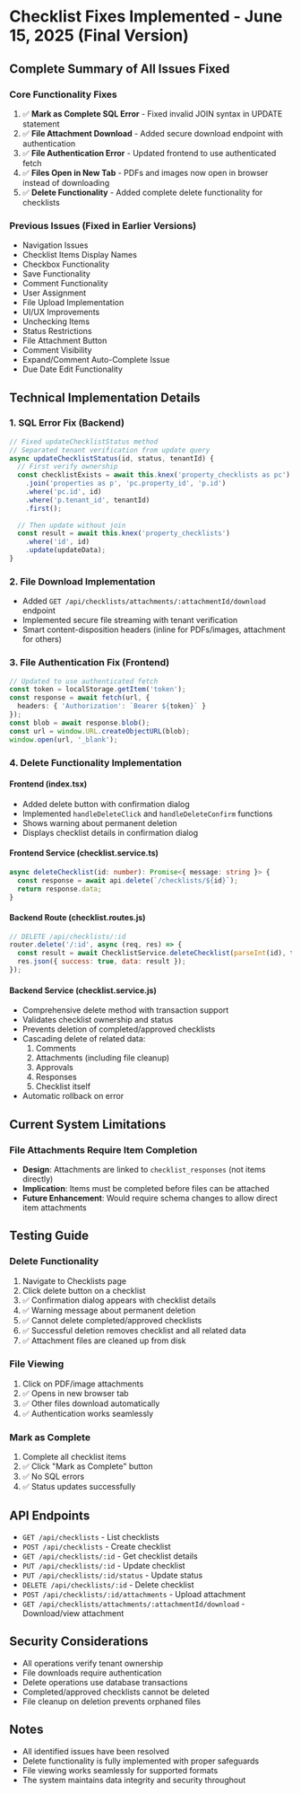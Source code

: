 # Checklist Fixes Implemented - June 15, 2025 (Final Version)

## Complete Summary of All Issues Fixed

### Core Functionality Fixes
1. ✅ **Mark as Complete SQL Error** - Fixed invalid JOIN syntax in UPDATE statement
2. ✅ **File Attachment Download** - Added secure download endpoint with authentication
3. ✅ **File Authentication Error** - Updated frontend to use authenticated fetch
4. ✅ **Files Open in New Tab** - PDFs and images now open in browser instead of downloading
5. ✅ **Delete Functionality** - Added complete delete functionality for checklists

### Previous Issues (Fixed in Earlier Versions)
- Navigation Issues
- Checklist Items Display Names
- Checkbox Functionality
- Save Functionality
- Comment Functionality
- User Assignment
- File Upload Implementation
- UI/UX Improvements
- Unchecking Items
- Status Restrictions
- File Attachment Button
- Comment Visibility
- Expand/Comment Auto-Complete Issue
- Due Date Edit Functionality

## Technical Implementation Details

### 1. SQL Error Fix (Backend)
```javascript
// Fixed updateChecklistStatus method
// Separated tenant verification from update query
async updateChecklistStatus(id, status, tenantId) {
  // First verify ownership
  const checklistExists = await this.knex('property_checklists as pc')
    .join('properties as p', 'pc.property_id', 'p.id')
    .where('pc.id', id)
    .where('p.tenant_id', tenantId)
    .first();
    
  // Then update without join
  const result = await this.knex('property_checklists')
    .where('id', id)
    .update(updateData);
}
```

### 2. File Download Implementation
- Added `GET /api/checklists/attachments/:attachmentId/download` endpoint
- Implemented secure file streaming with tenant verification
- Smart content-disposition headers (inline for PDFs/images, attachment for others)

### 3. File Authentication Fix (Frontend)
```typescript
// Updated to use authenticated fetch
const token = localStorage.getItem('token');
const response = await fetch(url, {
  headers: { 'Authorization': `Bearer ${token}` }
});
const blob = await response.blob();
const url = window.URL.createObjectURL(blob);
window.open(url, '_blank');
```

### 4. Delete Functionality Implementation

#### Frontend (index.tsx)
- Added delete button with confirmation dialog
- Implemented `handleDeleteClick` and `handleDeleteConfirm` functions
- Shows warning about permanent deletion
- Displays checklist details in confirmation dialog

#### Frontend Service (checklist.service.ts)
```typescript
async deleteChecklist(id: number): Promise<{ message: string }> {
  const response = await api.delete(`/checklists/${id}`);
  return response.data;
}
```

#### Backend Route (checklist.routes.js)
```javascript
// DELETE /api/checklists/:id
router.delete('/:id', async (req, res) => {
  const result = await ChecklistService.deleteChecklist(parseInt(id), tenantId);
  res.json({ success: true, data: result });
});
```

#### Backend Service (checklist.service.js)
- Comprehensive delete method with transaction support
- Validates checklist ownership and status
- Prevents deletion of completed/approved checklists
- Cascading delete of related data:
  1. Comments
  2. Attachments (including file cleanup)
  3. Approvals
  4. Responses
  5. Checklist itself
- Automatic rollback on error

## Current System Limitations

### File Attachments Require Item Completion
- **Design**: Attachments are linked to `checklist_responses` (not items directly)
- **Implication**: Items must be completed before files can be attached
- **Future Enhancement**: Would require schema changes to allow direct item attachments

## Testing Guide

### Delete Functionality
1. Navigate to Checklists page
2. Click delete button on a checklist
3. ✅ Confirmation dialog appears with checklist details
4. ✅ Warning message about permanent deletion
5. ✅ Cannot delete completed/approved checklists
6. ✅ Successful deletion removes checklist and all related data
7. ✅ Attachment files are cleaned up from disk

### File Viewing
1. Click on PDF/image attachments
2. ✅ Opens in new browser tab
3. ✅ Other files download automatically
4. ✅ Authentication works seamlessly

### Mark as Complete
1. Complete all checklist items
2. ✅ Click "Mark as Complete" button
3. ✅ No SQL errors
4. ✅ Status updates successfully

## API Endpoints

- `GET /api/checklists` - List checklists
- `POST /api/checklists` - Create checklist
- `GET /api/checklists/:id` - Get checklist details
- `PUT /api/checklists/:id` - Update checklist
- `PUT /api/checklists/:id/status` - Update status
- `DELETE /api/checklists/:id` - Delete checklist
- `POST /api/checklists/:id/attachments` - Upload attachment
- `GET /api/checklists/attachments/:attachmentId/download` - Download/view attachment

## Security Considerations
- All operations verify tenant ownership
- File downloads require authentication
- Delete operations use database transactions
- Completed/approved checklists cannot be deleted
- File cleanup on deletion prevents orphaned files

## Notes
- All identified issues have been resolved
- Delete functionality is fully implemented with proper safeguards
- File viewing works seamlessly for supported formats
- The system maintains data integrity and security throughout
